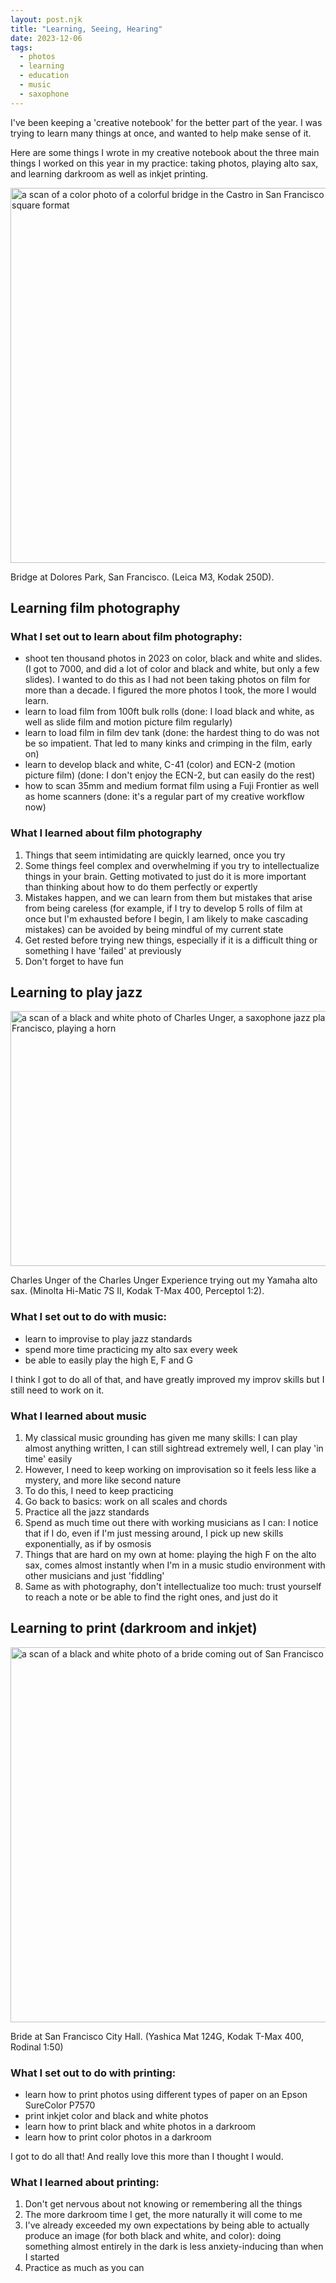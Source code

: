 ```yaml
---
layout: post.njk
title: "Learning, Seeing, Hearing"
date: 2023-12-06
tags: 
  - photos
  - learning
  - education
  - music
  - saxophone
---
```

I've been keeping a 'creative notebook' for the better part of the year. I was trying to learn many things at once, and wanted to help make sense of it.

Here are some things I wrote in my creative notebook about the three main things I worked on this year in my practice: taking photos, playing alto sax, and learning darkroom as well as inkjet printing.

<img src="/photos/uploads/20230823-kodakportra400-leica-castro-020-positive-square.jpg" width="600" height="600" alt="a scan of a color photo of a colorful bridge in the Castro in San Francisco in a cropped square format">

Bridge at Dolores Park, San Francisco. (Leica M3, Kodak 250D).

## Learning film photography

### What I set out to learn about film photography:

- shoot ten thousand photos in 2023 on color, black and white and slides. (I got to 7000, and did a lot of color and black and white, but only a few slides). I wanted to do this as I had not been taking photos on film for more than a decade. I figured the more photos I took, the more I would learn.
- learn to load film from 100ft bulk rolls (done: I load black and white, as well as slide film and motion picture film regularly)
- learn to load film in film dev tank (done: the hardest thing to do was not be so impatient. That led to many kinks and crimping in the film, early on)
- learn to develop black and white, C-41 (color) and ECN-2 (motion picture film) (done: I don't enjoy the ECN-2, but can easily do the rest)
- how to scan 35mm and medium format film using a Fuji Frontier as well as home scanners (done: it's a regular part of my creative workflow now)

### What I learned about film photography 

1. Things that seem intimidating are quickly learned, once you try
2. Some things feel complex and overwhelming if you try to intellectualize things in your brain. Getting motivated to just do it is more important than thinking about how to do them perfectly or expertly
3. Mistakes happen, and we can learn from them but mistakes that arise from being careless (for example, if I try to develop 5 rolls of film at once but I'm exhausted before I begin, I am likely to make cascading mistakes) can be avoided by being mindful of my current state
4. Get rested before trying new things, especially if it is a difficult thing or something I have 'failed' at previously
5. Don't forget to have fun

## Learning to play jazz

<img src="/photos/uploads/20231123-minoltahimatic7sii-tmax400-perceptol-12-031-positive.jpg" width="600" height="408" alt="a scan of a black and white photo of Charles Unger, a saxophone jazz player in San Francisco, playing a horn">

Charles Unger of the Charles Unger Experience trying out my Yamaha alto sax. (Minolta Hi-Matic 7S II, Kodak T-Max 400, Perceptol 1:2).

### What I set out to do with music: 

- learn to improvise to play jazz standards
- spend more time practicing my alto sax every week
- be able to easily play the high E, F and G

I think I got to do all of that, and have greatly improved my improv skills but I still need to work on it.

### What I learned about music

1. My classical music grounding has given me many skills: I can play almost anything written, I can still sightread extremely well, I can play 'in time' easily
2. However, I need to keep working on improvisation so it feels less like a mystery, and more like second nature
3. To do this, I need to keep practicing 
4. Go back to basics: work on all scales and chords
5. Practice all the jazz standards
6. Spend as much time out there with working musicians as I can: I notice that if I do, even if I'm just messing around, I pick up new skills exponentially, as if by osmosis
7. Things that are hard on my own at home: playing the high F on the alto sax, comes almost instantly when I'm in a music studio environment with other musicians and just 'fiddling'
8. Same as with photography, don't intellectualize too much: trust yourself to reach a note or be able to find the right ones, and just do it

## Learning to print (darkroom and inkjet)

<img src="/photos/uploads/000010-7-positive.jpg" width="600" height="600" alt="a scan of a black and white photo of a bride coming out of San Francisco City Hall">

Bride at San Francisco City Hall. (Yashica Mat 124G, Kodak T-Max 400, Rodinal 1:50)

### What I set out to do with printing:

- learn how to print photos using different types of paper on an Epson SureColor P7570
- print inkjet color and black and white photos
- learn how to print black and white photos in a darkroom
- learn how to print color photos in a darkroom

I got to do all that! And really love this more than I thought I would.

### What I learned about printing:

1. Don't get nervous about not knowing or remembering all the things
3. The more darkroom time I get, the more naturally it will come to me
4. I've already exceeded my own expectations by being able to actually produce an image (for both black and white, and color): doing something almost entirely in the dark is less anxiety-inducing than when I started 
5. Practice as much as you can
